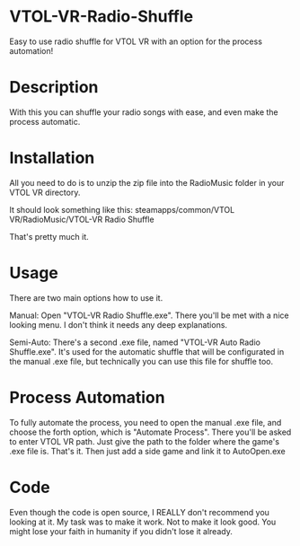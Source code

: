 # VTOL-VR-Radio-Shuffle
Easy to use radio shuffle for VTOL VR with an option for the process automation!


# Description
With this you can shuffle your radio songs with ease, and even make the process automatic.

# Installation
All you need to do is to unzip the zip file into the RadioMusic folder in your VTOL VR directory.

It should look something like this:
steamapps/common/VTOL VR/RadioMusic/VTOL-VR Radio Shuffle

That's pretty much it.

# Usage
There are two main options how to use it.

Manual: Open "VTOL-VR Radio Shuffle.exe". There you'll be met with a nice looking menu. I don't think it needs any deep explanations.

Semi-Auto: There's a second .exe file, named "VTOL-VR Auto Radio Shuffle.exe". It's used for the automatic shuffle that will be configurated in the manual .exe file, but technically you can use this file for shuffle too.

# Process Automation
To fully automate the process, you need to open the manual .exe file, and choose the forth option, which is "Automate Process". There you'll be asked to enter VTOL VR path. Just give the path to the folder where the game's .exe file is. That's it. Then just add a side game and link it to AutoOpen.exe

# Code
Even though the code is open source, I REALLY don't recommend you looking at it. My task was to make it work. Not to make it look good. You might lose your faith in humanity if you didn't lose it already.
